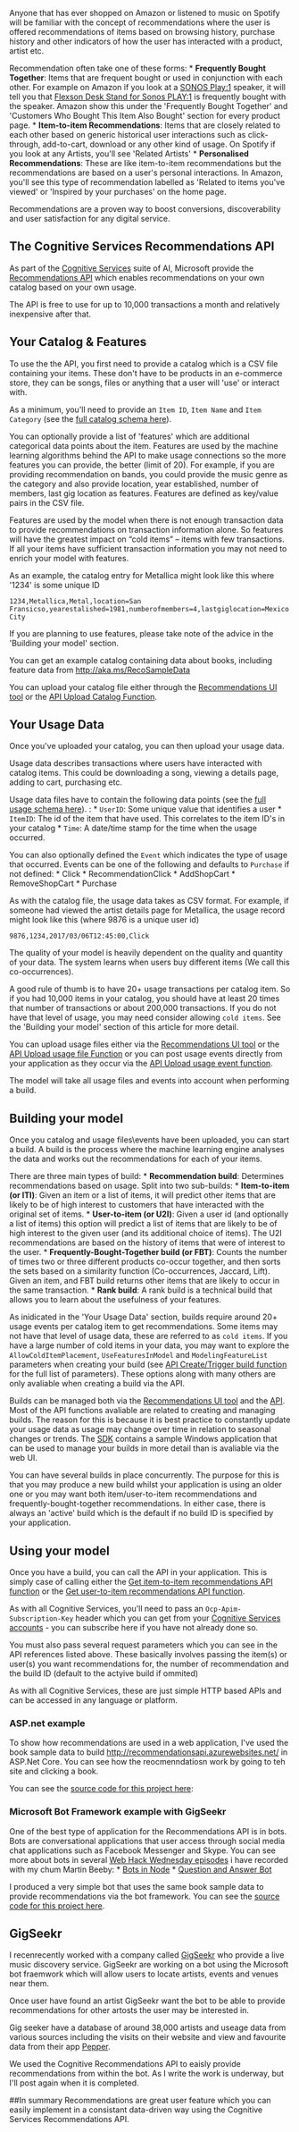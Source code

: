 Anyone that has ever shopped on Amazon or listened to music on Spotify will be familiar with the concept of recommendations where the user is offered recommendations of items based on browsing history, purchase history and other indicators of how the user has interacted with a product, artist etc.

Recommendation often take one of these forms:
    * **Frequently Bought Together**: Items that are frequent bought or used in conjunction with each other. For example on Amazon if you look at a [SONOS Play:1](https://www.amazon.co.uk/SONOS-PLAY-Smart-Wireless-Speaker/dp/B00FMS1KJK) speaker, it will tell you that [Flexson Desk Stand for Sonos PLAY:1](https://www.amazon.co.uk/Flexson-Desk-Stand-Sonos-PLAY/dp/B00YNGML8Q) is frequently bought with the speaker. Amazon show this under the 'Frequently Bought Together' and 'Customers Who Bought This Item Also Bought' section for every product page.
    * **Item-to-item Recommendations**: Items that are closely related to each other based on generic historical user interactions such as click-through, add-to-cart, download or any other kind of usage. On Spotify if you look at any Artists, you'll see 'Related Artists'
    * **Personalised Recommendations**: These are like item-to-item recommendations but the recommendations are based on a user's personal interactions. In Amazon, you'll see this type of recommendation labelled as 'Related to items you've viewed' or 'Inspired by your purchases' on the home page.

Recommendations are a proven way to boost conversions, discoverability and user satisfaction for any digital service.

## The Cognitive Services Recommendations API
As part of the [Cognitive Services](https://www.microsoft.com/cognitive-services) suite of AI, Microsoft provide the [Recommendations API](https://www.microsoft.com/cognitive-services/en-us/recommendations-api) which enables recommendations on your own catalog based on your own usage.

The API is free to use for up to 10,000 transactions a month and relatively inexpensive after that.

## Your Catalog & Features
To use the the API, you first need to provide a catalog which is a CSV file containing your items. These don't have to be products in an e-commerce store, they can be songs, files or anything that a user will 'use' or interact with.

As a minimum, you'll need to provide an `Item ID`, `Item Name` and `Item Category` (see the [full catalog schema here](https://westus.dev.cognitive.microsoft.com/docs/services/Recommendations.V4.0/operations/56f316efeda5650db055a3e1)). 

You can optionally provide a list of 'features' which are additional categorical data points about the item. Features are used by the machine learning algorithms behind the API to make usage connections so the more features you can provide, the better (limit of 20). For example, if you are providing recommendation on bands, you could provide the music genre as the category and also provide location, year established, number of members, last gig location as features. Features are defined as key/value pairs in the CSV file. 

Features are used by the model when there is not enough transaction data to provide recommendations on transaction information alone. So features will have the greatest impact on “cold items” – items with few transactions. If all your items have sufficient transaction information you may not need to enrich your model with features.

As an example, the catalog entry for Metallica might look like this where '1234' is some unique ID

`1234,Metallica,Metal,location=San Fransicso,yearestalished=1981,numberofmembers=4,lastgiglocation=Mexico City`

If you are planning to use features, please take note of the advice in the 'Building your model' section.

You can get an example catalog containing data about books, including feature data from http://aka.ms/RecoSampleData

You can upload your catalog file either through the [Recommendations UI tool](http://recommendations-portal.azurewebsites.net/) or the [API Upload Catalog Function](https://westus.dev.cognitive.microsoft.com/docs/services/Recommendations.V4.0/operations/56f316efeda5650db055a3e1).

## Your Usage Data
Once you've uploaded your catalog, you can then upload your usage data. 

Usage data describes transactions where users have interacted with catalog items. This could be downloading a song, viewing a details page, adding to cart, purchasing etc. 

Usage data files have to contain the following data points (see the [full usage schema here](https://westus.dev.cognitive.microsoft.com/docs/services/Recommendations.V4.0/operations/56f316efeda5650db055a3e2)). :
    * `UserID`: Some unique value that identifies a user
    * `ItemID`: The id of the item that have used. This correlates to the item ID's in your catalog
    * `Time`: A date/time stamp for the time when the usage occurred.

You can also optionally defined the `Event` which indicates the type of usage that occurred. Events can be one of the following and defaults to `Purchase` if not defined:
    * Click
    * RecommendationClick
    * AddShopCart
    * RemoveShopCart
    * Purchase

As with the catalog file, the usage data takes as CSV format. For example, if someone had viewed the artist details page for Metallica, the usage record might look like this (where 9876 is a unique user id)

`9876,1234,2017/03/06T12:45:00,Click` 

The quality of your model is heavily dependent on the quality and quantity of your data. The system learns when users buy different items (We call this co-occurrences).

A good rule of thumb is to have 20+ usage transactions per catalog item. So if you had 10,000 items in your catalog, you should have at least 20 times that number of transactions or about 200,000 transactions. If you do not have that level of usage, you may need consider allowing `cold items`. See the 'Building your model' section of this article for more detail.

You can upload usage files either via the [Recommendations UI tool](http://recommendations-portal.azurewebsites.net/) or the [API Upload usage file Function](https://westus.dev.cognitive.microsoft.com/docs/services/Recommendations.V4.0/operations/56f316efeda5650db055a3e2) or you can post usage events directly from your application as they occur via the [API Upload usage event function](https://westus.dev.cognitive.microsoft.com/docs/services/Recommendations.V4.0/operations/577d91f77270320f24da2592).

The model will take all usage files and events into account when performing a build.

## Building your model
Once you catalog and usage files\events have been uploaded, you can start a build. A build is the process where the machine learning engine analyses the data and works out the recommendations for each of your items.

There are three main types of build:
    * **Recommendation build**: Determines recommendations based on usage. Split into two sub-builds:
        * **Item-to-item (or ITI)**: Given an item or a list of items, it will predict other items that are likely to be of high interest to customers that have interacted with the original set of items. 
        *  **User-to-item (or U2I)**: Given a user id (and optionally a list of items) this option will predict a list of items that are likely to be of high interest to the given user (and its additional choice of items). The U2I recommendations are based on the history of items that were of interest to the user. 
    * **Frequently-Bought-Together build (or FBT)**: Counts the number of times two or three different products co-occur together, and then sorts the sets based on a similarity function (Co-occurrences, Jaccard, Lift). Given an item, and FBT build returns other items that are likely to occur in the same transaction. 
    * **Rank build**: A rank build is a technical build that allows you to learn about the usefulness of your features.

As inidicated in the 'Your Usage Data' section, builds require around 20+ usage events per catalog item to get recommendations. Some items may not have that level of usage data, these are referred to as `cold items`. If you have a large number of cold items in your data, you may want to explore the `AllowColdItemPlacement`, `UseFeaturesInModel` and `ModelingFeatureList` parameters when creating your build (see [API Create/Trigger build function](https://westus.dev.cognitive.microsoft.com/docs/services/Recommendations.V4.0/operations/56f30d77eda5650db055a3d0) for the full list of parameters). These options along with many others are only avaliable when creating a build via the API.

Builds can be managed both via the [Recommendations UI tool](http://recommendations-portal.azurewebsites.net/) and the [API](https://westus.dev.cognitive.microsoft.com/docs/services/Recommendations.V4.0/operations/56f30d77eda5650db055a3db). Most of the API functions avaliable are related to creating and managing builds. The reason for this is because it is best practice to constantly update your usage data as usage may change over time in relation to seasonal changes or trends. The [SDK](https://github.com/microsoft/Cognitive-Recommendations-Windows) contains a sample Windows application that can be used to manage your builds in more detail than is avaliable via the web UI.

You can have several builds in place concurrently. The purpose for this is that you may produce a new build whilst your application is using an older one or you may want both item/user-to-item recommendations and frequently-bought-together recommendations. In either case, there is always an 'active' build which is the default if no build ID is specified by your application.

## Using your model
Once you have a build, you can call the API in your application. This is simply case of calling either the [Get item-to-item recommendations API function](https://westus.dev.cognitive.microsoft.com/docs/services/Recommendations.V4.0/operations/56f30d77eda5650db055a3d4) or the [Get user-to-item recommendations API function](https://westus.dev.cognitive.microsoft.com/docs/services/Recommendations.V4.0/operations/56f30d77eda5650db055a3dd). 

As with all Cognitive Services, you'll need to pass an `Ocp-Apim-Subscription-Key` header which you can get from your [Cognitive Services accounts](https://portal.azure.com/#blade/HubsExtension/BrowseResourceBlade/resourceType/Microsoft.CognitiveServices%2Faccounts) - you can subscribe here if you have not already done so.

You must also pass several request parameters which you can see in the API references listed above. These basically involves passing the item(s) or user(s) you want recommendations for, the number of recommendation and the build ID (default to the actyive build if ommited)

As with all Cognitive Services, these are just simple HTTP based APIs and can be accessed in any language or platform.

### ASP.net example
To show how recommendations are used in a web application, I've used the book sample data to build http://recommendationsapi.azurewebsites.net/ in ASP.Net Core. You can see how the reocmenndatiosn work by going to teh site and clicking a book.

You can see the [source code for this project here](https://github.com/martinkearn/Cognitive-Samples/tree/master/Recommendations/ASP.NET%20Core%201.0%20C%23):

### Microsoft Bot Framework example with GigSeekr
One of the best type of application for the Recommendations API is in bots. Bots are conversational applications that user access through social media chat applications such as Facebook Messenger and Skype. You can see more about bots in several [Web Hack Wednesday episodes](https://channel9.msdn.com/Shows/Web-Hack-Wednesday/Question-and-Answer-Bot) i have recorded with my chum Martin Beeby:
    * [Bots in Node](https://channel9.msdn.com/Shows/Web-Hack-Wednesday/Bots-in-Node)
    * [Question and Answer Bot](https://channel9.msdn.com/Shows/Web-Hack-Wednesday/Question-and-Answer-Bot)

I produced a very simple bot that uses the same book sample data to provide recommendations via the bot framework. You can see the [source code for this project here](https://github.com/martinkearn/Bot-Recommendations-Sample).

## GigSeekr
I recenrecently worked with a company called [GigSeekr](http://www.gigseekr.com/) who provide a live music discovery service. GigSeekr are working on a bot using the Microsoft bot fraemwork which will allow users to locate artists, events and venues near them. 

Once user have found an artist GigSeekr want the bot to be able to provide recommendations for other artosts the user may be interested in. 

Gig seeker have a database of around 38,000 artists and useage data from various sources including the visits on their website and view and favourite data from their app [Pepper](http://www.pepper.so/).

We used the Cognitive Recommendations API to eaisly provide recommendations from within the bot. As I write the work is underway, but I'll post again when it is completed.

##In summary
Recommendations are great user feature which you can easily implement in a consistant data-driven way using the Cognitive Services Recommendations API.